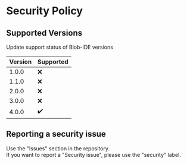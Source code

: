 # Security Policy

## Supported Versions

Update support status of Blob-IDE versions

| Version | Supported          |
| ------- | ------------------ |
| 1.0.0   | :x: |
| 1.1.0   | :x: |
| 2.0.0   | :x: |
| 3.0.0   | :x: |
| 4.0.0   | ✔️  |


## Reporting a security issue

Use the "Issues" section in the repository.\
If you want to report a "Security issue", please use the "security" label.
